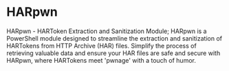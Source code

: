 # HARpwn
HARpwn - HARToken Extraction and Sanitization Module;  HARpwn is a PowerShell module designed to streamline the extraction and sanitization of HARTokens from HTTP Archive (HAR) files. Simplify the process of retrieving valuable data and ensure your HAR files are safe and secure with HARpwn, where HARTokens meet 'pwnage' with a touch of humor.
